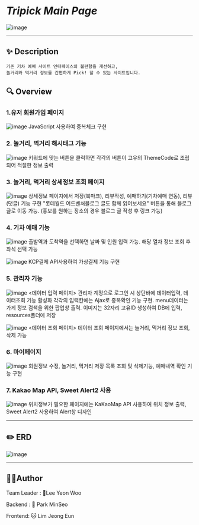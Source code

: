 # _Tripick Main Page_


![image](https://github.com/MoongBan/Tripick_sources/assets/122944951/7b7fd177-6fab-48c1-99c9-fbeb8d77d6e1)

---
## ✨ Description
```
기존 기차 예매 사이트 인터페이스의 불편함을 개선하고, 
놀거리와 먹거리 정보를 간편하게 Pick! 할 수 있는 사이트입니다. 
```


## 🔍 Overview
### 1.유저 회원가입 페이지
![image](https://github.com/MoongBan/Tripick_sources/assets/122944951/79a7fcfd-e27d-4b13-8e7b-8586cece7210)
JavaScript 사용하여 중복체크 구현

### 2. 놀거리, 먹거리 해시태그 기능
![image](https://github.com/MoongBan/Tripick_sources/assets/122944951/9d58926d-eca6-432c-bd79-7e1001e165bf)
키워드에 맞는 버튼을 클릭하면 각각의 버튼이 고유의 ThemeCode로 조립되어 적절한 정보 출력

### 3. 놀거리, 먹거리 상세정보 조회 페이지
![image](https://github.com/MoongBan/Tripick_sources/assets/122944951/aa1ab3c1-ef47-4386-bcaf-97134d18b8fa)
상세정보 페이지에서 저장(북마크), 리뷰작성, 예매하기(기차예매 연동), 리뷰(댓글) 기능 구현
"롯데월드 어드벤처블로그 글도 함께 읽어보세요" 버튼을 통해 블로그 글로 이동 가능. (홍보를 원하는 장소의 경우 블로그 글 작성 후 링크 가능)

### 4. 기차 예매 기능
![image](https://github.com/MoongBan/Tripick_sources/assets/122944951/c8cbda37-1651-4f46-9bc1-d89cb86e8d46)
출발역과 도착역을 선택하면 날짜 및 인원 입력 가능. 해당 열차 정보 조회 후 좌석 선택 가능

![image](https://github.com/MoongBan/Tripick_sources/assets/122944951/2a33c393-10cd-4fa5-a13b-4962430f4115)
KCP결제 API사용하여 가상결제 기능 구현

### 5. 관리자 기능
![image](https://github.com/MoongBan/Tripick_sources/assets/122944951/a8457ec7-636e-43c8-9553-c9bea506c5fa)
<데이터 입력 페이지>
관리자 계정으로 로그인 시 상단바에 데이터입력, 데이터조회 기능 활성화
각각의 입력칸에는 Ajax로 중복확인 기능 구현.
menu데이터는 가게 정보 검색을 위한 팝업창 출력.
이미지는 32자리 고유ID 생성하여 DB에 입력, resources폴더에 저장


![image](https://github.com/MoongBan/Tripick_sources/assets/122944951/bacfad49-a316-41b4-b3be-9453fcbde4cf)
<데이터 조회 페이지>
데이터 조회 페이지에서는 놀거리, 먹거리 정보 조회, 삭제 가능

### 6. 마이페이지
![image](https://github.com/MoongBan/Tripick_sources/assets/122944951/b22bf9f5-5385-4fb2-8067-a11f3f4b496e)
회원정보 수정, 놀거리, 먹거리 저장 목록 조회 및 삭제기능, 예매내역 확인 기능 구현

### 7. Kakao Map API, Sweet Alert2 사용
![image](https://github.com/MoongBan/Tripick_sources/assets/122944951/9f8eae17-3d9f-4916-a6c0-44bdee8d5903)
위치정보가 필요한 페이지에는 KaKaoMap API 사용하여 위치 정보 출력, Sweet Alert2 사용하여 Alert창 디자인

---
## ✏️ ERD
![image](https://github.com/MoongBan/Tripick_sources/assets/122944951/3729cfec-8286-484f-ad97-d10e0fcd1b92)

--- 
## 🤼‍♂️Author
Team Leader : 🐯Lee Yeon Woo

Backend : 🐺 Park MinSeo

Frontend: 🐱 Lim Jeong Eun

